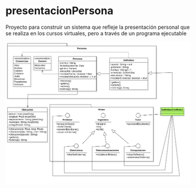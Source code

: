 # presentacionPersona
Proyecto para construir un sistema que refleje la presentación personal que se realiza en los cursos virtuales, pero a través de un programa ejecutable

![alt text][diagrama]

[diagrama]: /Modelo/modelo.png "Diagrama de clases"
